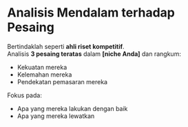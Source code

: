 # Analisis Mendalam terhadap Pesaing

Bertindaklah seperti **ahli riset kompetitif**.  
Analisis **3 pesaing teratas** dalam **[niche Anda]** dan rangkum:

- Kekuatan mereka  
- Kelemahan mereka  
- Pendekatan pemasaran mereka  

Fokus pada:
- Apa yang mereka lakukan dengan baik  
- Apa yang mereka lewatkan  
